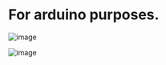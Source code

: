 # For arduino purposes.

![image](https://user-images.githubusercontent.com/98140484/153832627-3f101b9a-cce8-4a47-8a28-44d0ad0c06f0.png)

![image](https://user-images.githubusercontent.com/98140484/153832728-252f9f26-a090-4829-b754-202be6d777d6.png)
